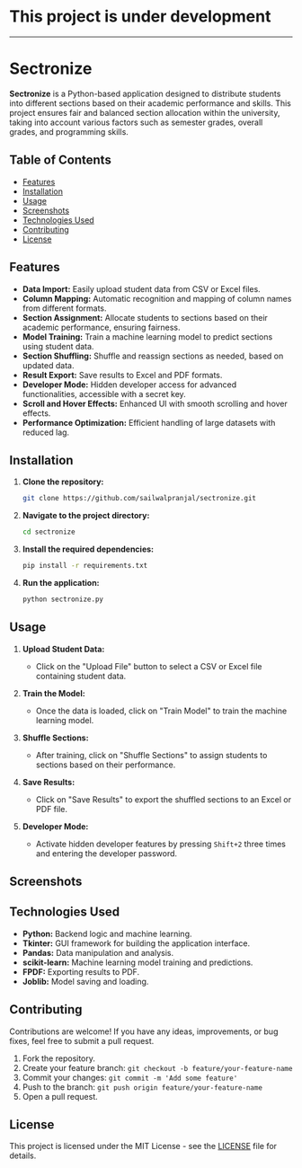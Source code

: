 # **This project is under development**
---
# Sectronize

**Sectronize** is a Python-based application designed to distribute students into different sections based on their academic performance and skills. This project ensures fair and balanced section allocation within the university, taking into account various factors such as semester grades, overall grades, and programming skills.

## Table of Contents

- [Features](#features)
- [Installation](#installation)
- [Usage](#usage)
- [Screenshots](#screenshots)
- [Technologies Used](#technologies-used)
- [Contributing](#contributing)
- [License](#license)

## Features

- **Data Import:** Easily upload student data from CSV or Excel files.
- **Column Mapping:** Automatic recognition and mapping of column names from different formats.
- **Section Assignment:** Allocate students to sections based on their academic performance, ensuring fairness.
- **Model Training:** Train a machine learning model to predict sections using student data.
- **Section Shuffling:** Shuffle and reassign sections as needed, based on updated data.
- **Result Export:** Save results to Excel and PDF formats.
- **Developer Mode:** Hidden developer access for advanced functionalities, accessible with a secret key.
- **Scroll and Hover Effects:** Enhanced UI with smooth scrolling and hover effects.
- **Performance Optimization:** Efficient handling of large datasets with reduced lag.

## Installation

1. **Clone the repository:**
   ```bash
   git clone https://github.com/sailwalpranjal/sectronize.git
   ```

2. **Navigate to the project directory:**
   ```bash
   cd sectronize
   ```

3. **Install the required dependencies:**
   ```bash
   pip install -r requirements.txt
   ```

4. **Run the application:**
   ```bash
   python sectronize.py
   ```

## Usage

1. **Upload Student Data:**
   - Click on the "Upload File" button to select a CSV or Excel file containing student data.

2. **Train the Model:**
   - Once the data is loaded, click on "Train Model" to train the machine learning model.

3. **Shuffle Sections:**
   - After training, click on "Shuffle Sections" to assign students to sections based on their performance.

4. **Save Results:**
   - Click on "Save Results" to export the shuffled sections to an Excel or PDF file.

5. **Developer Mode:**
   - Activate hidden developer features by pressing `Shift+2` three times and entering the developer password.

## Screenshots

## Technologies Used

- **Python:** Backend logic and machine learning.
- **Tkinter:** GUI framework for building the application interface.
- **Pandas:** Data manipulation and analysis.
- **scikit-learn:** Machine learning model training and predictions.
- **FPDF:** Exporting results to PDF.
- **Joblib:** Model saving and loading.

## Contributing

Contributions are welcome! If you have any ideas, improvements, or bug fixes, feel free to submit a pull request.

1. Fork the repository.
2. Create your feature branch: `git checkout -b feature/your-feature-name`
3. Commit your changes: `git commit -m 'Add some feature'`
4. Push to the branch: `git push origin feature/your-feature-name`
5. Open a pull request.

## License

This project is licensed under the MIT License - see the [LICENSE](LICENSE) file for details.
